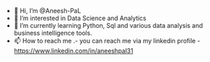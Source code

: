 - 👋 Hi, I’m @Aneesh-PaL
- 👀 I’m interested in Data Science and Analytics
- 🌱 I’m currently learning Python, Sql and various data analysis and business intelligence tools.
- 📫 How to reach me .- you can reach me via my linkedin profile - https://www.linkedin.com/in/aneeshpal31

<!---
Aneesh-PaL/Aneesh-PaL is a ✨ special ✨ repository because its `README.md` (this file) appears on your GitHub profile.
You can click the Preview link to take a look at your changes.
--->
